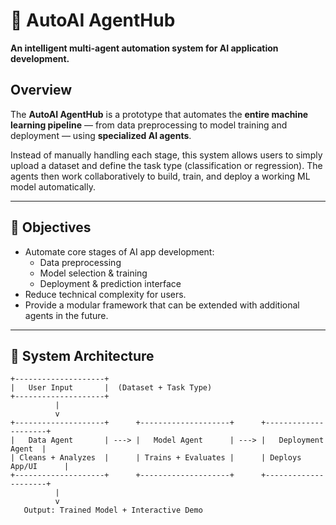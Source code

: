 # 🤖 AutoAI AgentHub
**An intelligent multi-agent automation system for AI application development.**

## Overview
The **AutoAI AgentHub** is a prototype that automates the **entire machine learning pipeline** — from data preprocessing to model training and deployment — using **specialized AI agents**.  

Instead of manually handling each stage, this system allows users to simply upload a dataset and define the task type (classification or regression). The agents then work collaboratively to build, train, and deploy a working ML model automatically.

---

## 🎯 Objectives
- Automate core stages of AI app development:
  - Data preprocessing  
  - Model selection & training  
  - Deployment & prediction interface  
- Reduce technical complexity for users.  
- Provide a modular framework that can be extended with additional agents in the future.  

---

## 🧩 System Architecture

```text
+--------------------+
|   User Input       |  (Dataset + Task Type)
+--------------------+
          |
          v
+--------------------+      +--------------------+      +---------------------+
|   Data Agent       | ---> |   Model Agent      | ---> |   Deployment Agent  |
| Cleans + Analyzes  |      | Trains + Evaluates |      | Deploys App/UI      |
+--------------------+      +--------------------+      +---------------------+
          |
          v
   Output: Trained Model + Interactive Demo
